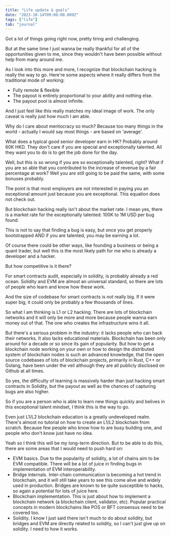 ```yaml
---
title: "Life update & goals"
date: "2023-10-14T09:00:00.009Z"
tags: ["life"]
tab: "journal"
---
```


Got a lot of things going right now, pretty tiring and challenging.

But at the same time I just wanna be really thankful for all of the opportunities given to me, since they wouldn't have been possible without help from many around me.

As I look into this more and more, I recognize that blockchain hacking is really the way to go. Here're some aspects where it really differs from the traditional mode of working:

- Fully remote & flexible
- The payout is entirely proportional to your ability and nothing else.
- The payout pool is almost infinite.

And I just feel like this really matches my ideal image of work. The only caveat is really just how much I am able.

Why do I care about meritocracy so much? Because too many things in the world - actually I would say most things - are based on 'average'.

What does a typical good senior developer earn in HK? Probably around 60K HKD. They don't care if you are special and exceptionally talented. All they want you to do is to get the job done for the day.

Well, but this is so wrong if you are so exceptionally talented, right? What if you are so able that you contributed to the increase of revenue by a fair percentage at work? Well you are still going to be paid the same, with some bonuses probably.

The point is that most employers are not interested in paying you an exceptional amount just because you are exceptional. This equation does not check out.

But blockchain hacking really isn't about the market rate. I mean yes, there is a market rate for the exceptionally talented: 100K to 1M USD per bug found.

This is not to say that finding a bug is easy, but once you get properly bootstrapped AND if you are talented, you may be earning a lot.

Of course there could be other ways, like founding a business or being a quant trader, but well this is the most likely path for me who is already a developer and a hacker.

But how competitive is it there?

For smart contracts audit, especially in solidity, is probably already a red ocean. Solidity and EVM are almost an universal standard, so there are lots of people who learn and know how these work.

And the size of codebase for smart contracts is not really big. If it were super big, it could only be probably a few thousands of lines.

So what I am thinking is L1 or L2 hacking. There are lots of blockchain networks and it will only be more and more because people wanna earn money out of that. The one who creates the infrastructure wins it all.

But there's a serious problem in the industry: it lacks people who can hack their networks. It also lacks educational materials. Blockchain has been only around for a decade or so since its gain of popularity. But how to get a blockchain node working on your own or how to design the distributed system of blockchain nodes is such an advanced knowledge, that the open source codebases of lots of blockchain projects, primarily in Rust, C++ or Golang, have been under the veil although they are all publicly disclosed on Github at all times.

So yes, the difficulty of learning is massively harder than just hacking smart contracts in Solidity, but the payout as well as the chances of capturing bugs are also higher.

So if you are a person who is able to learn new things quickly and belives in this exceptional talent mindset, I think this is the way to go.

Even just L1/L2 blockchain education is a greatly undeveloped realm. There's almost no tutorial on how to create an L1/L2 blockchain from scratch. Because few people who know how to are busy building one, and people who don't know just have no idea.

Yeah so I think this will be my long-term direction. But to be able to do this, there are some areas that I would need to push hard on:

- EVM basics. Due to the popularity of solidity, a lot of chains aim to be EVM compatible. There will be a lot of juice in finding bugs in implementation of EVM interoperability.
- Bridge internals. Inter-chain communication is becoming a hot trend in blockchain, and it will still take years to see this come alive and widely used in production. Bridges are known to be quite susceptible to hacks, so again a potential for lots of juice here.
- Blockchain implementation. This is just about how to implement a blockchain network (a blockchain client, validator, etc). Popular practical concepts in modern blockchains like POS or BFT consensus need to be covered too.
- Solidity. I know I just said there isn't much to do about solidity, but bridges and EVM are directly related to solidity, so I can't just give up on solidity. I need to how it works.
